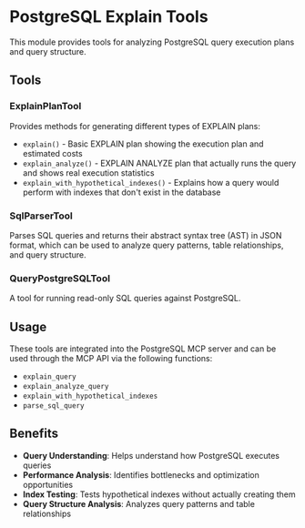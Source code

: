 # PostgreSQL Explain Tools

This module provides tools for analyzing PostgreSQL query execution plans and query structure.

## Tools

### ExplainPlanTool

Provides methods for generating different types of EXPLAIN plans:

- `explain()` - Basic EXPLAIN plan showing the execution plan and estimated costs
- `explain_analyze()` - EXPLAIN ANALYZE plan that actually runs the query and shows real execution statistics
- `explain_with_hypothetical_indexes()` - Explains how a query would perform with indexes that don't exist in the database

### SqlParserTool

Parses SQL queries and returns their abstract syntax tree (AST) in JSON format, which can be used to analyze query patterns, table relationships, and query structure.

### QueryPostgreSQLTool 

A tool for running read-only SQL queries against PostgreSQL.

## Usage

These tools are integrated into the PostgreSQL MCP server and can be used through the MCP API via the following functions:

- `explain_query`
- `explain_analyze_query`
- `explain_with_hypothetical_indexes`
- `parse_sql_query`

## Benefits

- **Query Understanding**: Helps understand how PostgreSQL executes queries
- **Performance Analysis**: Identifies bottlenecks and optimization opportunities
- **Index Testing**: Tests hypothetical indexes without actually creating them
- **Query Structure Analysis**: Analyzes query patterns and table relationships 
